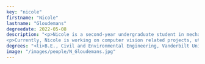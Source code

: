 ```yaml
---
key: "nicole"
firstname: "Nicole"
lastname: "Gloudemans"
degreedate: 2022-05-08
description: "<p>Nicole is a second-year undergraduate student in mechanical engineering at Vanderbilt University. Nicole's long-term career interests are in robotics and autonomous agents.</p>
<p>Currently, Nicole is working on computer vision related projects, utilizing computer aided design software to create synthetic data for augmentation of image datasets and for training object re-identification algorithms. Nicole is also working on image-to-image translation of noisy traffic data.  In the past, Nicole has worked on designing, building and testing a multi-camera mount for collection of traffic data.</p>"
degrees: "<li>B.E., Civil and Environmental Engineering, Vanderbilt University, 2022 (expected)</li>"
image: "/images/people/N_Gloudemans.jpg"
---
```

